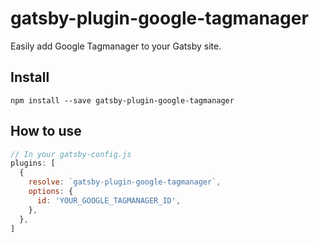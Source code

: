 # gatsby-plugin-google-tagmanager

Easily add Google Tagmanager to your Gatsby site.

## Install

`npm install --save gatsby-plugin-google-tagmanager`

## How to use

```javascript
// In your gatsby-config.js
plugins: [
  {
    resolve: `gatsby-plugin-google-tagmanager`,
    options: {
      id: 'YOUR_GOOGLE_TAGMANAGER_ID',
    },
  },
]
```